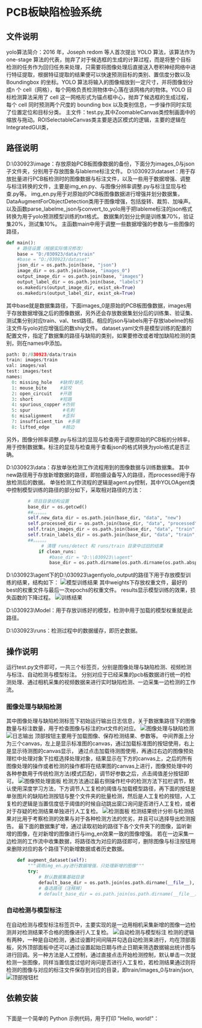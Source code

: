 # PCB板缺陷检验系统
## 文件说明
yolo算法简介：2016 年，Joseph redom 等人首次提出 YOLO 算法，该算法作为 one-stage 算法的代表，抛弃了对于候选框的生成的计算过程，而是将整个目标检测的任务作为回归任务来处理，只需要将图像处理后直接送入卷积神经网络中进行特征提取，根据特征提取的结果便可以快速预测目标的类别、置信度分数以及 Boundingbox 的坐标。YOLO 算法将输入的图像缩放到一定尺寸，并将图像划分成n 个 cell（网格），每个网格负责检测物体中心落在该网格内的物体。YOLO 目标检测算法采用了 cell 这一网格形式为锚点框中心，抛弃了候选框的生成过程，每个 cell 同时预测两个尺度的 bounding box 以及类别信息，一步操作同时实现了位置定位和目标分类。
主文件：test.py,其中ZoomableCanvas类控制画面中的缩放与拖动。ROISelectableCanvas类主要是选区模式的逻辑，主要的逻辑在IntegratedGUI类，




## 路径说明
D:\030923\image：存放原始PCB板图像数据的备份，下面分为images_0与json子文件夹，分别用于存放图象与lableme标注文件。
D:\030923\dataset：用于存放批量进行PCB板检测时的图像数据与标注文件，以及一些用于数据增强、调整与标注转换的文件，主要是img_en.py、与图像分辨率调整.py与标注显现与检查.py等。
img_en.py用于对原始的PCB板图像数据进行增强并划分数据集，DataAugmentForObjectDetection类用于图像增强，包括旋转、裁剪、加噪声。以及函数parse_labelme_json与convert_to_yolo用于把lableme标注的json格式转换为用于yolo预测模型训练的txt格式。
数据集的划分比例是训练集70%，验证集20%，测试集10%。
主函数main中用于调整一些数据增强的参数与一些图像的路径，
```python
def main():
    # 路径设置（根据实际情况修改）
    base = "D:/030923/data/train"
    #base = "D:/030923/dataset"
    json_dir = os.path.join(base, "json")
    image_dir = os.path.join(base, "images_0")
    output_image_dir = os.path.join(base, "images")
    output_label_dir = os.path.join(base, "labels")
    os.makedirs(output_image_dir, exist_ok=True)
    os.makedirs(output_label_dir, exist_ok=True)
```
其中base就是数据集路径，下面images_0是原始的PCB板图像数据，images用于存放数据增强之后的图像数据，另外还会存放数据集划分后的训练集、验证集、测试集分别对应train、val、test路径。相应的json与labels用于存放labelme的标注文件与yolo对应增强后的数shiy文件。
dataset.yaml文件是模型训练的配置的配置文件，指定了数据集的路径与缺陷的类别，如果要修改或者增加缺陷检测的类别，则在names中添加。
```python
path: D:/030923/data/train
train: images/train
val: images/val
test: images/test
names:
  0: missing_hole   #缺焊/缺孔
  1: mouse_bite     #鼠咬
  2: open_circuit   #开路
  3: short          #短路
  4: spurious_copper #伪铜
  5: spur            #毛刺
  6: misalignment    #歪斜
  7: insufficient_tin  #多锡
  8: lifted_edge     #翘边
```

另外，图像分辨率调整.py与标注的显现与检查用于调整原始的PCB板的分辨率，用于控制数据集。标注的显现与检查用于查看json的格式转换为yolo格式是否正确。

D:\030923\data：存放单张检测工作流程用到的图像数据与训练数据集。
其中new路径用于存放新增数据的路径，即拍摄设备写入的路径，而processed用于存放检测后的数据。
单张检测工作流程的逻辑是agent.py控制，其中YOLOAgent类中控制模型训练的路径的部分如下，采取相对路径的方法：
```python
        # 项目目录结构设置
        base_dir = os.getcwd()
        ##。。。。。。
        self.new_data_dir = os.path.join(base_dir, "data", "new")          # 新的（待检测）PCB图像目录
        self.processed_dir = os.path.join(base_dir, "data", "processed")   # 已检测处理过的图像目录
        self.train_images_dir = os.path.join(base_dir, "data", "train", "images")  # 训练用图像保存目录
        self.train_labels_dir = os.path.join(base_dir, "data", "train", "labels")  # 训练用标注保存目录
        ##。。。。。。
             # 清理 runs/detect 和 runs/train 目录中过旧的结果
            if clean_runs:
                #base_dir = "D:\\030923\\agent"
                base_dir = os.path.dirname(os.path.dirname(os.path.abspath(__file__)))  # 获取agent目录
``` 
D:\030923\agent下的D:\030923\agent\yolo_output的路径下用于存放模型训练的结果，结构如下：
![模型训练结果](./readme_img/xunlian.png)
其中weights下存放权重文件，最好的best的权重文件与最后一次epochs的权重文件。
results显示模型训练的效果，损失函数的下降过程。
![训练结果](./readme_img/results.png)

D:\030923\Model：用于存放训练好的模型，检测中用于加载的模型权重就是此路径。

D:\030923\runs：检测过程中的数据缓存，即历史数据。


## 操作说明
运行test.py文件即可，一共三个标签页，分别是图像处理与缺陷检测、视频检测与标注、自动检测与模型标注。
分别对应于已经采集的pcb板数据进行统一的检测处理、通过相机采集的视频数据来进行实时缺陷检测、一边采集一边检测的工作流。
### 图像处理与缺陷检测
其中图像处理与缺陷检测标签下初始运行输出日志信息，关于数据集路径下的图像数量与标注数量，用于检查图像与标注的txt文件的对应。
![图像处理与缺陷检测](./readme_img/gui1.png)
![日志输出](./readme_img/lishijilu.png)
顶部按钮主要用于加载图像、保存检测结果、参数等。
中间界面上分为三个canvas，左上是显示标准图的canvas，通过加载标准图的按钮使用，右上是显示待测图的canvas显示， 通过点击加载待测图使用，再通过右边的图像预处理栏中处理对象下拉框选择处理对象，结果显示在下方的canvas上，之后的所有图像处理的操作或者检测的操作都将在结果图的canvas上进行，图像预处理中的各种参数用于传统检测方法(模式匹配)，调节好参数之后，点击阈值差分按钮即可。
![图像预处理面板](./readme_img/yuchuli.png)
检测方法通过最右侧操作栏中的检测方法下拉栏调节，默认使用深度学习方法，下方调节人工复检的阈值与加载模型路径，再下面的按钮是单张图片的缺陷检测按钮与整个文件夹的批量检测，然后是人工复检的按钮，人工复检的逻辑是当置信度低于阈值的时候自动跳出窗口询问是否进行人工复检，或者对于存疑的检测结果单独进行人工复检。
![检测面板](./readme_img/jiance1.png)
检测结果统计分析与检测结果对比用于考察检测的效果与对于各种检测方法的优劣，并且可以选择导出检测报告。
最下面的数据集扩增，通过读取初始的路径下各个文件夹下的图像，监听新增的图像，在对新增的图像进行与img_en效果一致的图像增强。
若在一边采集一边检测的工作流中收集数据，将路径改为对应的路径即可，删除图像与标注按钮用来删除对应的各个路径下的新增数据或者历史数据。

```python
    def augment_dataset(self):
        """调用img_en.py进行数据增强，只处理新增的图像"""
        try:
            # 默认数据集基础目录
            default_base_dir = os.path.join(os.path.dirname(__file__), '..', 'dataset')
            # 备选路径（注释掉）
            # default_base_dir = os.path.join(os.path.dirname(__file__), '..', 'data', 'train')
```
### 自动检测与模型标注
在自动检测与模型标注标签页中，主要实现的是一边用相机采集新增的图像一边检测并对检测结果不合格的图像进行人工复检。
![自动检测与模型标注](./readme_img/jiance1.png)
检测的逻辑有两种，一种是自动检测，通过设置时间间隔并勾选自动检测来进行，均在顶部面板，另外顶部面板中还可以通过设置起始日期与终止日期来筛选数据输出统计图与进行回调。另一种方法是人工控制，通过直接点击开始检测控制，默认单击一次就检测一张图像，同样当置信度过低时询问是否进行人工复检，若检测结果通过则将检测的图像与对应的标注文件保存到对应的目录，即train/images_0与train/json,
![顶部按钮栏](./readme_img/jiance1.png)




## 依赖安装

## 


下面是一个简单的 Python 示例代码，用于打印 "Hello, world!"：


